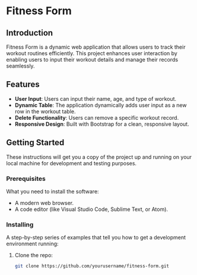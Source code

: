 # Fitness Form

## Introduction
Fitness Form is a dynamic web application that allows users to track their workout routines efficiently. This project enhances user interaction by enabling users to input their workout details and manage their records seamlessly.

## Features
- **User Input**: Users can input their name, age, and type of workout.
- **Dynamic Table**: The application dynamically adds user input as a new row in the workout table.
- **Delete Functionality**: Users can remove a specific workout record.
- **Responsive Design**: Built with Bootstrap for a clean, responsive layout.

## Getting Started
These instructions will get you a copy of the project up and running on your local machine for development and testing purposes.

### Prerequisites
What you need to install the software:
- A modern web browser.
- A code editor (like Visual Studio Code, Sublime Text, or Atom).

### Installing
A step-by-step series of examples that tell you how to get a development environment running:

1. Clone the repo:
   ```sh
   git clone https://github.com/yourusername/fitness-form.git
